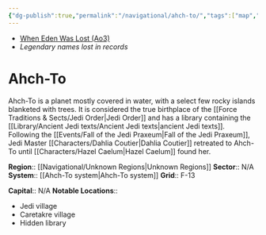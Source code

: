 ```yaml
---
{"dg-publish":true,"permalink":"/navigational/ahch-to/","tags":["map","planet","unknown"]}
---
```


- [When Eden Was Lost (Ao3)](https://archiveofourown.org/works/19334440/chapters/45992584)
- *Legendary names lost in records*
# Ahch-To

Ahch-To is a planet mostly covered in water, with a select few rocky islands blanketed with trees. It is considered the true birthplace of the [[Force Traditions & Sects/Jedi Order\|Jedi Order]] and has a library containing the [[Library/Ancient Jedi texts/Ancient Jedi texts\|ancient Jedi texts]]. Following the [[Events/Fall of the Jedi Praxeum\|Fall of the Jedi Praxeum]], Jedi Master [[Characters/Dahlia Coutier\|Dahlia Coutier]] retreated to Ahch-To until [[Characters/Hazel Caelum\|Hazel Caelum]] found her. 

**Region**::  [[Navigational/Unknown Regions\|Unknown Regions]]
**Sector**::  N/A
**System**::  [[Ahch-To system\|Ahch-To system]]
**Grid**::  F-13

**Capital**::  N/A
**Notable Locations**::
- Jedi village
- Caretakre village
- Hidden library
